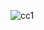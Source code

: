 ![cc1](https://github.com/Madhuna-skcet/React-727722EUCY024-cc-1/assets/151620149/a8d8c684-649d-4768-b17a-40cfccce1a71)
